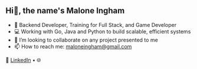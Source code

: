 ## Hi👋, the name's Malone Ingham

- 🧠 Backend Developer, Training for Full Stack, and Game Developer
- 💻 Working with Go, Java and Python to build scalable, efficient systems
- 👯 I’m looking to collaborate on any project presented to me
- 📫 How to reach me: maloneingham@gmail.com

🔗 [LinkedIn](www.linkedin.com/in/malone-ingham-440795355) • 🌐
